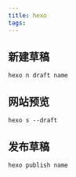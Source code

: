 ```yaml
---
title: hexo
tags:
---
```


## 新建草稿
`hexo n draft name`
## 网站预览
`hexo s --draft`
## 发布草稿
`hexo publish name`
